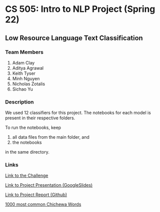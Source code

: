 # CS 505: Intro to NLP Project (Spring 22)
## Low Resource Language Text Classification

### Team Members
  1. Adam Clay
  2. Aditya Agrawal
  3. Keith Tyser
  4. Minh Nguyen
  5. Nicholas Zotalis
  6. Sichao Yu

### Description

We used 12 classifiers for this project. The notebooks for each model is present in their respective folders. 

To run the notebooks, keep 

  1. all data files from the main folder, and 
  2. the notebooks 

in the same directory.

### Links

[Link to the Challenge](https://zindi.africa/competitions/ai4d-malawi-news-classification-challenge)

[Link to Project Presentation (GoogleSlides)](https://docs.google.com/presentation/d/1TJqDW-1_XlHr7Zv4RsYMB-65evE6c8q47bltMftypJo/edit#slide=id.g12753121899_0_0)

[Link to Project Report (Github)](https://github.com/nicholaszotalis/505Project/blob/main/505%20Project%20Report.pdf)

[1000 most common Chichewa Words](https://1000mostcommonwords.com/1000-most-common-chichewa-words/)
